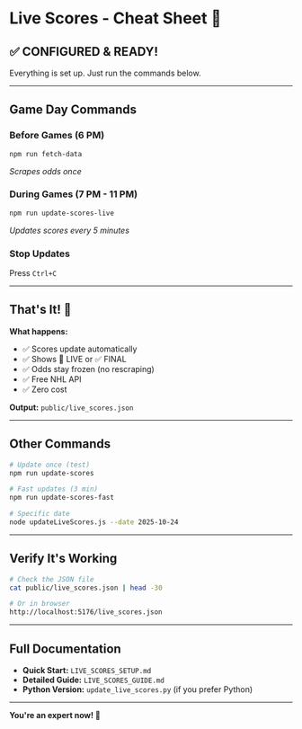 # Live Scores - Cheat Sheet 🚀

## ✅ CONFIGURED & READY!

Everything is set up. Just run the commands below.

---

## Game Day Commands

### Before Games (6 PM)
```bash
npm run fetch-data
```
*Scrapes odds once*

### During Games (7 PM - 11 PM)
```bash
npm run update-scores-live
```
*Updates scores every 5 minutes*

### Stop Updates
Press `Ctrl+C`

---

## That's It! 🎉

**What happens:**
- ✅ Scores update automatically
- ✅ Shows 🔴 LIVE or ✅ FINAL
- ✅ Odds stay frozen (no rescraping)
- ✅ Free NHL API
- ✅ Zero cost

**Output:** `public/live_scores.json`

---

## Other Commands

```bash
# Update once (test)
npm run update-scores

# Fast updates (3 min)
npm run update-scores-fast

# Specific date
node updateLiveScores.js --date 2025-10-24
```

---

## Verify It's Working

```bash
# Check the JSON file
cat public/live_scores.json | head -30

# Or in browser
http://localhost:5176/live_scores.json
```

---

## Full Documentation

- **Quick Start:** `LIVE_SCORES_SETUP.md`
- **Detailed Guide:** `LIVE_SCORES_GUIDE.md`
- **Python Version:** `update_live_scores.py` (if you prefer Python)

---

**You're an expert now! 🏒**

